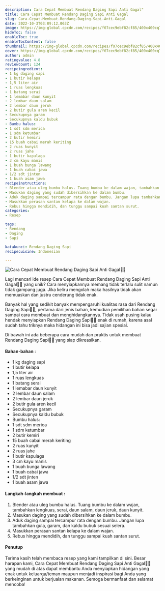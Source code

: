```yaml
---
description: Cara Cepat Membuat Rendang Daging Sapi Anti Gagal"
title: Cara Cepat Membuat Rendang Daging Sapi Anti Gagal
slug: Cara-Cepat-Membuat-Rendang-Daging-Sapi-Anti-Gagal
date: 2022-10-3T03:09:12.063Z
image: https://img-global.cpcdn.com/recipes/f07cec9ebf82cf85/400x400cq70/photo.jpg
hideToc: false
enableToc: true
enableTocContent: false
thumbnail: https://img-global.cpcdn.com/recipes/f07cec9ebf82cf85/400x400cq70/photo.jpg
cover: https://img-global.cpcdn.com/recipes/f07cec9ebf82cf85/400x400cq70/photo.jpg
author: admin
ratingvalue: 4.8
reviewcount: 124
recipeingredient:
- 1 kg daging sapi
- 1 butir kelapa
- 1,5 liter air
- 1 ruas lengkuas
- 1 batang serai
- 1 lemabar daun kunyit
- 2 lembar daun salam
- 2 lembar daun jeruk
- 2 butir gula aren kecil
- Secukupnya garam
- Secukupnya kaldu bubuk
- Bumbu halus:
- 1 sdt sdm merica
- 1 sdm ketumbar
- 2 butir kemiri
- 15 buah cabai merah keriting
- 2 ruas kunyit
- 2 ruas jahe
- 1 butir kapulaga
- 3 cm kayu manis
- 1 buah bunga lawang
- 1 buah cabai jawa
- 1/2 sdt jinten
- 1 buah asam jawa
recipeinstructions:
- Blender atau uleg bumbu halus. Tuang bumbu ke dalam wajan, tambahkan lengkuas, serai, daun salam, daun jeruk, daun kunyit.
- Masukan daging yang sudah dibersihkan ke dalam bumbu.
- Aduk daging sampai tercampur rata dengan bumbu. Jangan lupa tambahkan gula, garam, dan kaldu bubuk sesuai selera.
- Masukkan perasan santan kelapa ke dalam wajan.
- Rebus hingga mendidih, dan tunggu sampai kuah santan surut.
categories:
- Resep

tags:
- Rendang
- Daging
- Sapi

katakunci: Rendang Daging Sapi
recipecuisine: Indonesian

---
```


![Cara Cepat Membuat Rendang Daging Sapi Anti Gagal👩‍🍳](https://img-global.cpcdn.com/recipes/f07cec9ebf82cf85/400x400cq70/photo.jpg)

Lagi mencari ide resep Cara Cepat Membuat Rendang Daging Sapi Anti Gagal👩‍🍳 yang unik? Cara menyiapkannya memang tidak terlalu sulit namun tidak gampang juga. Jika keliru mengolah maka hasilnya tidak akan memuaskan dan justru cenderung tidak enak.

Banyak hal yang sedikit banyak mempengaruhi kualitas rasa dari Rendang Daging Sapi👩‍🍳, pertama dari jenis bahan, kemudian pemilihan bahan segar sampai cara membuat dan menghidangkannya. Tidak usah pusing kalau hendak menyiapkan Rendang Daging Sapi👩‍🍳 enak di rumah, karena asal sudah tahu triknya maka hidangan ini bisa jadi sajian spesial.

Di bawah ini ada beberapa cara mudah dan praktis untuk membuat Rendang Daging Sapi👩‍🍳 yang siap dikreasikan.

<!--inarticleads1-->

#### Bahan-bahan :

- 1 kg daging sapi
- 1 butir kelapa
- 1,5 liter air
- 1 ruas lengkuas
- 1 batang serai
- 1 lemabar daun kunyit
- 2 lembar daun salam
- 2 lembar daun jeruk
- 2 butir gula aren kecil
- Secukupnya garam
- Secukupnya kaldu bubuk
- Bumbu halus:
- 1 sdt sdm merica
- 1 sdm ketumbar
- 2 butir kemiri
- 15 buah cabai merah keriting
- 2 ruas kunyit
- 2 ruas jahe
- 1 butir kapulaga
- 3 cm kayu manis
- 1 buah bunga lawang
- 1 buah cabai jawa
- 1/2 sdt jinten
- 1 buah asam jawa

<!--inarticleads2-->

#### Langkah-langkah membuat :

1. Blender atau uleg bumbu halus. Tuang bumbu ke dalam wajan, tambahkan lengkuas, serai, daun salam, daun jeruk, daun kunyit.
1. Masukan daging yang sudah dibersihkan ke dalam bumbu.
1. Aduk daging sampai tercampur rata dengan bumbu. Jangan lupa tambahkan gula, garam, dan kaldu bubuk sesuai selera.
1. Masukkan perasan santan kelapa ke dalam wajan.
1. Rebus hingga mendidih, dan tunggu sampai kuah santan surut.

#### Penutup

Terima kasih telah membaca resep yang kami tampilkan di sini. Besar harapan kami, Cara Cepat Membuat Rendang Daging Sapi Anti Gagal👩‍🍳 yang mudah di atas dapat membantu Anda menyiapkan hidangan yang enak untuk keluarga/teman maupun menjadi inspirasi bagi Anda yang berkeinginan untuk berjualan makanan. Semoga bermanfaat dan selamat mencoba!